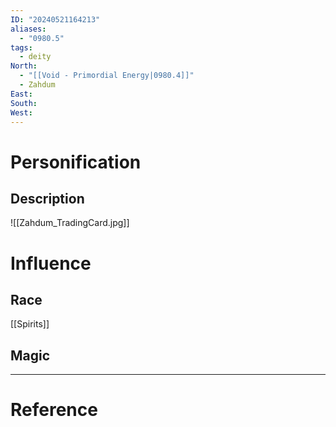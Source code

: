```yaml
---
ID: "20240521164213"
aliases:
  - "0980.5"
tags:
  - deity
North:
  - "[[Void - Primordial Energy|0980.4]]"
  - Zahdum
East: 
South: 
West:
---
```

# Personification



## Description

![[Zahdum_TradingCard.jpg]]

# Influence



## Race

[[Spirits]]

## Magic

---

# Reference